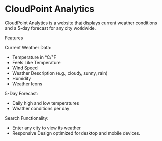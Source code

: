 # CloudPoint Analytics


CloudPoint Analytics is a website that displays current weather conditions and a 5-day forecast for any city worldwide.

Features

Current Weather Data:
- Temperature in °C/°F
- Feels Like Temperature
- Wind Speed
- Weather Description (e.g., cloudy, sunny, rain)
- Humidity
- Weather Icons

5-Day Forecast:
- Daily high and low temperatures
- Weather conditions per day

Search Functionality: 
- Enter any city to view its weather.
- Responsive Design optimized for desktop and mobile devices.
